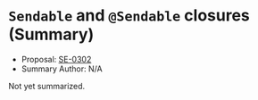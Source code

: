 # `Sendable` and `@Sendable` closures (Summary)

* Proposal: [SE-0302](https://github.com/apple/swift-evolution/blob/main/proposals/0302-concurrent-value-and-concurrent-closures.md)
* Summary Author: N/A

Not yet summarized.
